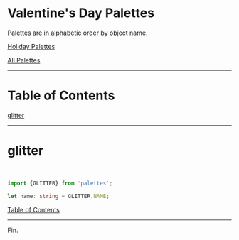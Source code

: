 <!--suppress JSUnresolvedLibraryURL -->

# Valentine's Day Palettes

Palettes are in alphabetic order by object name.

[Holiday Palettes](../holiday-palettes.md)

[All Palettes](../../all-palettes.md)

----

# Table of Contents

[glitter](#glitter)

----

# glitter

<!-- Coolors Palette Widget -->
<script src="https://coolors.co/palette-widget/widget.js"></script>
<script data-id="09635237276120507">new CoolorsPaletteWidget("09635237276120507", ["fce3ec","f8b9ce","f490b1","f06090","ec417a"],"glitter"); </script>
<br/>

````typescript
import {GLITTER} from 'palettes';

let name: string = GLITTER.NAME;
````

[Table of Contents](#table-of-contents)

----

Fin.
